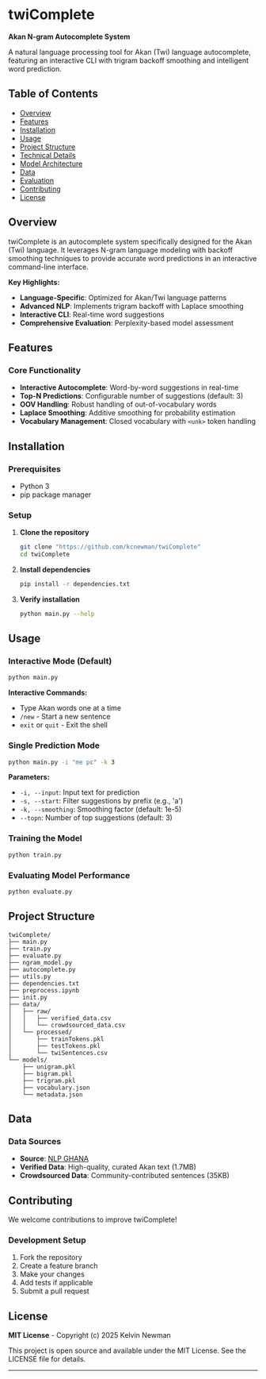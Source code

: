 # twiComplete

**Akan N-gram Autocomplete System**

A natural language processing tool for Akan (Twi) language autocomplete, featuring an interactive CLI with trigram backoff smoothing and intelligent word prediction.

## Table of Contents

- [Overview](#overview)
- [Features](#features)
- [Installation](#installation)
- [Usage](#usage)
- [Project Structure](#project-structure)
- [Technical Details](#technical-details)
- [Model Architecture](#model-architecture)
- [Data](#data)
- [Evaluation](#evaluation)
- [Contributing](#contributing)
- [License](#license)

## Overview

twiComplete is an autocomplete system specifically designed for the Akan (Twi) language. It leverages N-gram language modeling with backoff smoothing techniques to provide accurate word predictions in an interactive command-line interface.

**Key Highlights:**

- **Language-Specific**: Optimized for Akan/Twi language patterns
- **Advanced NLP**: Implements trigram backoff with Laplace smoothing
- **Interactive CLI**: Real-time word suggestions
- **Comprehensive Evaluation**: Perplexity-based model assessment

## Features

### Core Functionality

- **Interactive Autocomplete**: Word-by-word suggestions in real-time
- **Top-N Predictions**: Configurable number of suggestions (default: 3)
- **OOV Handling**: Robust handling of out-of-vocabulary words
- **Laplace Smoothing**: Additive smoothing for probability estimation
- **Vocabulary Management**: Closed vocabulary with `<unk>` token handling

## Installation

### Prerequisites

- Python 3
- pip package manager

### Setup

1. **Clone the repository**

   ```bash
   git clone "https://github.com/kcnewman/twiComplete"
   cd twiComplete
   ```

2. **Install dependencies**

   ```bash
   pip install -r dependencies.txt
   ```

3. **Verify installation**
   ```bash
   python main.py --help
   ```

## Usage

### Interactive Mode (Default)

```bash
python main.py
```

**Interactive Commands:**

- Type Akan words one at a time
- `/new` - Start a new sentence
- `exit` or `quit` - Exit the shell

### Single Prediction Mode

```bash
python main.py -i "me pɛ" -k 3
```

**Parameters:**

- `-i, --input`: Input text for prediction
- `-s, --start`: Filter suggestions by prefix (e.g., 'a')
- `-k, --smoothing`: Smoothing factor (default: 1e-5)
- `--topn`: Number of top suggestions (default: 3)

### Training the Model

```bash
python train.py
```

### Evaluating Model Performance

```bash
python evaluate.py
```

## Project Structure

```
twiComplete/
├── main.py
├── train.py
├── evaluate.py
├── ngram_model.py
├── autocomplete.py
├── utils.py
├── dependencies.txt
├── preprocess.ipynb
├── init.py
├── data/
│   ├── raw/
│   │   ├── verified_data.csv
│   │   └── crowdsourced_data.csv
│   └── processed/
│       ├── trainTokens.pkl
│       ├── testTokens.pkl
│       └── twiSentences.csv
└── models/
    ├── unigram.pkl
    ├── bigram.pkl
    ├── trigram.pkl
    ├── vocabulary.json
    └── metadata.json
```

## Data

### Data Sources

- **Source**: [NLP GHANA](https://zenodo.org/records/4432117)
- **Verified Data**: High-quality, curated Akan text (1.7MB)
- **Crowdsourced Data**: Community-contributed sentences (35KB)

## Contributing

We welcome contributions to improve twiComplete!

### Development Setup

1. Fork the repository
2. Create a feature branch
3. Make your changes
4. Add tests if applicable
5. Submit a pull request

## License

**MIT License** - Copyright (c) 2025 Kelvin Newman

This project is open source and available under the MIT License. See the LICENSE file for details.

---
